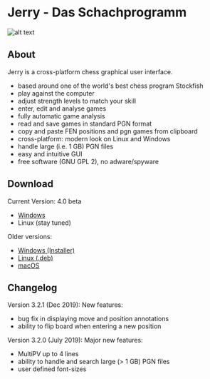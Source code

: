 # Jerry - Das Schachprogramm

![alt text](https://raw.githubusercontent.com/asdfjkl/jerry/master/jerryfx.png)

## About
Jerry is a cross-platform chess graphical user interface.

* based around one of the world's best chess program Stockfish
* play against the computer
* adjust strength levels to match your skill
* enter, edit and analyse games
* fully automatic game analysis
* read and save games in standard PGN format
* copy and paste FEN positions and pgn games from clipboard
* cross-platform: modern look on Linux and Windows
* handle large (i.e. 1 GB) PGN files
* easy and intuitive GUI
* free software (GNU GPL 2), no adware/spyware

## Download

Current Version: 4.0 beta

* [Windows](https://github.com/asdfjkl/jerry/releases/tag/v4.0-beta)
* Linux (stay tuned)

Older versions:

* [Windows (Installer)](https://github.com/asdfjkl/jerry/releases/download/v3.2.1/SetupJerryChess.exe)
* [Linux (.deb)](https://github.com/asdfjkl/jerry/releases/download/v3.2.0/jerry_3.2.0-1_amd64.deb)
* [macOS](https://github.com/asdfjkl/jerry/releases/download/v3.2.0/Jerry.dmg)

## Changelog

Version 3.2.1 (Dec 2019): New features:
 * bug fix in displaying move and position annotations
 * ability to flip board when entering a new position

Version 3.2.0 (July 2019): Major new features:

 * MultiPV up to 4 lines
 * ability to handle and search large (> 1 GB) PGN files
 * user defined font-sizes

